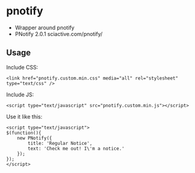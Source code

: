 pnotify
=======
* Wrapper around pnotify
* PNotify 2.0.1 sciactive.com/pnotify/

Usage
-----
Include CSS:
```
<link href="pnotify.custom.min.css" media="all" rel="stylesheet" type="text/css" />
```
Include JS:
```
<script type="text/javascript" src="pnotify.custom.min.js"></script>
```
Use it like this:
```
<script type="text/javascript">
$(function(){
	new PNotify({
		title: 'Regular Notice',
		text: 'Check me out! I\'m a notice.'
	});
});
</script>
```
